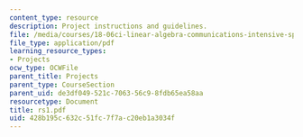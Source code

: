 ```yaml
---
content_type: resource
description: Project instructions and guidelines.
file: /media/courses/18-06ci-linear-algebra-communications-intensive-spring-2004/428b195c632c51fc7f7ac20eb1a3034f_rs1.pdf
file_type: application/pdf
learning_resource_types:
- Projects
ocw_type: OCWFile
parent_title: Projects
parent_type: CourseSection
parent_uid: de3df049-521c-7063-56c9-8fdb65ea58aa
resourcetype: Document
title: rs1.pdf
uid: 428b195c-632c-51fc-7f7a-c20eb1a3034f
---
```

